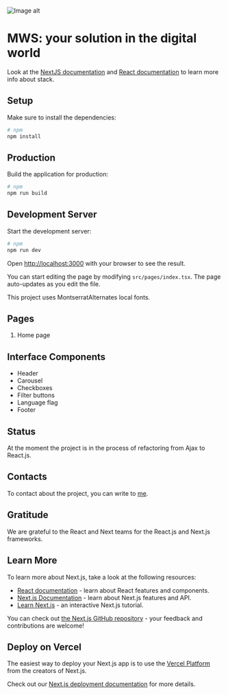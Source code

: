 ![Image alt](https://github.com/KoroLev2512/MWS/blob/main/public/icons/logo_full.svg)

# MWS: your solution in the digital world

Look at the [NextJS documentation](https://nextjs.org/docs) and [React documentation](https://nextjs.org/docs) to learn more info about stack.

## Setup

Make sure to install the dependencies:

```bash
# npm
npm install
```

## Production

Build the application for production:

```bash
# npm
npm run build
```

## Development Server

Start the development server:

```bash
# npm
npm run dev
```

Open [http://localhost:3000](http://localhost:3000) with your browser to see the result.

You can start editing the page by modifying `src/pages/index.tsx`. The page auto-updates as you edit the file.

This project uses MontserratAlternates local fonts.

## Pages

1. Home page

## Interface Components

- Header
- Carousel   
- Checkboxes    
- Filter buttons          
- Language flag
- Footer

## Status

At the moment the project is in the process of refactoring from Ajax to React.js.

## Contacts

To contact about the project, you can write to [me](https://t.me/korolev_2512).

## Gratitude

We are grateful to the React and Next teams for the React.js and Next.js frameworks.

## Learn More

To learn more about Next.js, take a look at the following resources:

- [React documentation](https://nextjs.org/docs) - learn about React features and components.
- [Next.js Documentation](https://nextjs.org/docs) - learn about Next.js features and API.
- [Learn Next.js](https://nextjs.org/learn) - an interactive Next.js tutorial.

You can check out [the Next.js GitHub repository](https://github.com/vercel/next.js/) - your feedback and contributions are welcome!

## Deploy on Vercel

The easiest way to deploy your Next.js app is to use the [Vercel Platform](https://vercel.com/new?utm_medium=default-template&filter=next.js&utm_source=create-next-app&utm_campaign=create-next-app-readme) from the creators of Next.js.

Check out our [Next.js deployment documentation](https://nextjs.org/docs/deployment) for more details.
